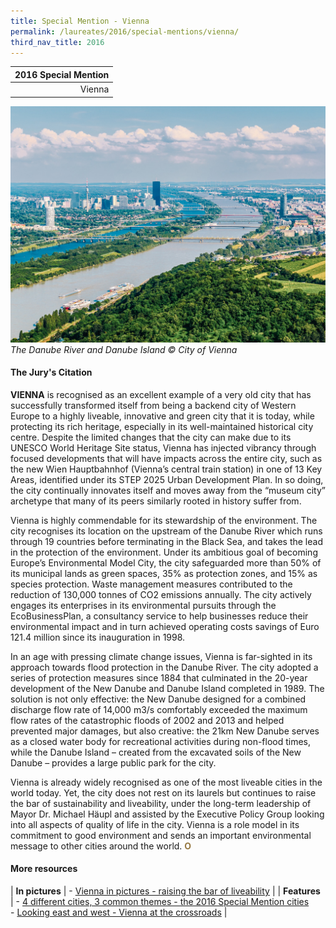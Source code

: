 ```yaml
---
title: Special Mention - Vienna
permalink: /laureates/2016/special-mentions/vienna/
third_nav_title: 2016
---
```


| 2016 Special Mention | 
|---:|
| Vienna | 

![The Danube River and Danube Island](/images/special-mentions/vienna.jpg)_The Danube River and Danube Island © City of Vienna_

#### **The Jury's Citation**

**VIENNA** is recognised as an excellent example of a very old city that has successfully transformed itself from being a backend city of Western Europe to a highly liveable, innovative and green city that it is today, while protecting its rich heritage, especially in its well-maintained historical city centre. Despite the limited changes that the city can make due to its UNESCO World Heritage Site status, Vienna has injected vibrancy through focused developments that will have impacts across the entire city, such as the new Wien Hauptbahnhof (Vienna’s central train station) in one of 13 Key Areas, identified under its STEP 2025 Urban Development Plan. In so doing, the city continually innovates itself and moves away from the “museum city” archetype that many of its peers similarly rooted in history suffer from.

Vienna is highly commendable for its stewardship of the environment. The city recognises its location on the upstream of the Danube River which runs through 19 countries before terminating in the Black Sea, and takes the lead in the protection of the environment. Under its ambitious goal of becoming Europe’s Environmental Model City, the city safeguarded more than 50% of its municipal lands as green spaces, 35% as protection zones, and 15% as species protection. Waste management measures contributed to the reduction of 130,000 tonnes of CO2 emissions annually. The city actively engages its enterprises in its environmental pursuits through the EcoBusinessPlan, a consultancy service to help businesses reduce their environmental impact and in turn achieved operating costs savings of Euro 121.4 million since its inauguration in 1998.

In an age with pressing climate change issues, Vienna is far-sighted in its approach towards flood protection in the Danube River. The city adopted a series of protection measures since 1884 that culminated in the 20-year development of the New Danube and Danube Island completed in 1989. The solution is not only effective: the New Danube designed for a combined discharge flow rate of 14,000 m3/s comfortably exceeded the maximum flow rates of the catastrophic floods of 2002 and 2013 and helped prevented major damages, but also creative: the 21km New Danube serves as a closed water body for recreational activities during non-flood times, while the Danube Island – created from the excavated soils of the New Danube – provides a large public park for the city.

Vienna is already widely recognised as one of the most liveable cities in the world today. Yet, the city does not rest on its laurels but continues to raise the bar of sustainability and liveability, under the long-term leadership of Mayor Dr. Michael Häupl and assisted by the Executive Policy Group looking into all aspects of quality of life in the city. Vienna is a role model in its commitment to good environment and sends an important environmental message to other cities around the world. **<font color="#967942">O</font>**

#### **More resources**

| **In pictures** | - [Vienna in pictures - raising the bar of liveability](/resources/in-pictures/vienna/) |
| **Features** | - [4 different cities, 3 common themes - the 2016 Special Mention cities](/resources/features/four-different-cities/) <br> - [Looking east and west - Vienna at the crossroads](/resources/features/vienna-at-crossroads/) |
